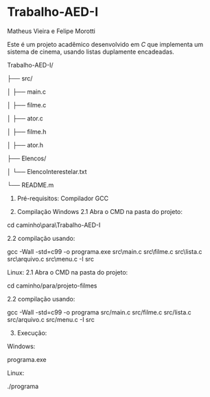 # Trabalho-AED-I
Matheus Vieira e Felipe Morotti

Este é um projeto acadêmico desenvolvido em *C* que implementa um sistema de cinema, usando listas duplamente encadeadas.

Trabalho-AED-I/

├── src/

│   ├── main.c

│   ├── filme.c

│   ├── ator.c

│   ├── filme.h

│   ├── ator.h

├── Elencos/

│   └── ElencoInterestelar.txt

└── README.m


1. Pré-requisitos:
Compilador GCC

2. Compilação
Windows
2.1 Abra o CMD na pasta do projeto:
   
cd caminho\para\Trabalho-AED-I

2.2 compilação usando:

gcc -Wall -std=c99 -o programa.exe src\main.c src\filme.c src\lista.c src\arquivo.c src\menu.c -I src

Linux:
2.1 Abra o CMD na pasta do projeto:

cd caminho/para/projeto-filmes

2.2 compilação usando:

gcc -Wall -std=c99 -o programa src/main.c src/filme.c src/lista.c src/arquivo.c src/menu.c -I src

3. Execução:
   
Windows:

programa.exe

Linux:

./programa

